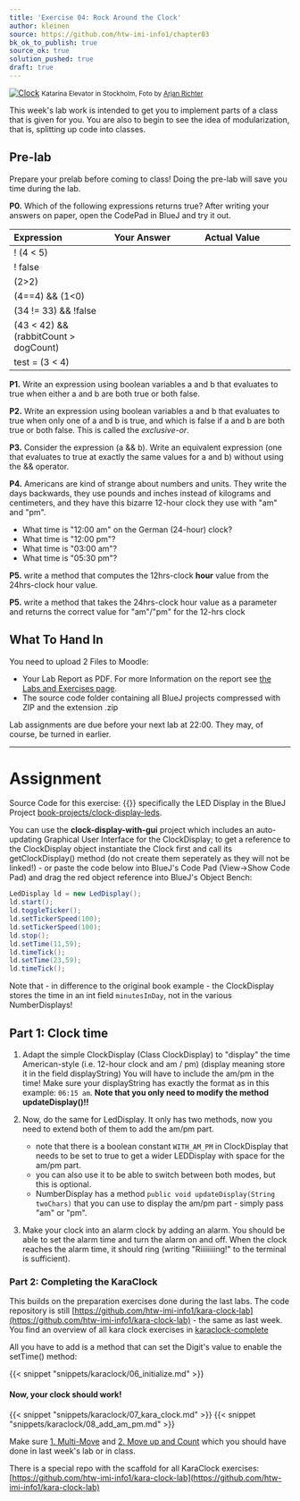 ```yaml
---
title: 'Exercise 04: Rock Around the Clock'
author: kleinen
source: https://github.com/htw-imi-info1/chapter03
bk_ok_to_publish: true
source_ok: true
solution_pushed: true
draft: true
---
```


[![Clock](../../images/clock-stockholm-6085686394-320.jpg)](https://www.flickr.com/photos/arjanrichter/6085686394)
<small class = "float-right">Katarina Elevator in Stockholm, Foto by [Arjan Richter](https://www.flickr.com/photos/arjanrichter/6085686394)</small>

This week's lab work is intended to get you to implement parts of a class that is given for you. You are also to begin to see the idea of modularization, that is, splitting up code into classes.

## Pre-lab

<span class = "attention">
Prepare your prelab before coming to class! Doing the pre-lab will save you time during the lab.
</span>

**P0.** Which of the following expressions returns true? After writing your answers on paper, open the CodePad in BlueJ and try it out.

| Expression                            | Your Answer                                                                                                                                                                                                  | Actual Value                                                                                                                                                                                                 |
|:--------------------------------------|:-------------------------------------------------------------------------------------------------------------------------------------------------------------------------------------------------------------|:-------------------------------------------------------------------------------------------------------------------------------------------------------------------------------------------------------------|
| ! (4 < 5)                             | &nbsp;&nbsp;&nbsp;&nbsp;&nbsp;&nbsp;&nbsp;&nbsp;&nbsp;&nbsp;&nbsp;&nbsp;&nbsp;&nbsp;&nbsp;&nbsp;&nbsp;&nbsp;&nbsp;&nbsp;&nbsp;&nbsp;&nbsp;&nbsp;&nbsp;&nbsp;&nbsp;&nbsp;&nbsp;&nbsp;&nbsp;&nbsp;&nbsp;&nbsp; | &nbsp;&nbsp;&nbsp;&nbsp;&nbsp;&nbsp;&nbsp;&nbsp;&nbsp;&nbsp;&nbsp;&nbsp;&nbsp;&nbsp;&nbsp;&nbsp;&nbsp;&nbsp;&nbsp;&nbsp;&nbsp;&nbsp;&nbsp;&nbsp;&nbsp;&nbsp;&nbsp;&nbsp;&nbsp;&nbsp;&nbsp;&nbsp;&nbsp;&nbsp; |
| ! false                               |                                                                                                                                                                                                              |                                                                                                                                                                                                              |
| (2>2)                                 |                                                                                                                                                                                                              |                                                                                                                                                                                                              |
| (4==4) && (1<0)                       |                                                                                                                                                                                                              |                                                                                                                                                                                                              |
| (34 != 33) && !false                  |                                                                                                                                                                                                              |                                                                                                                                                                                                              |
| (43 < 42) && (rabbitCount > dogCount) |                                                                                                                                                                                                              |                                                                                                                                                                                                              |
| test = (3 < 4)                        |                                                                                                                                                                                                              |                                                                                                                                                                                                              |

**P1.** Write an expression using boolean variables a and b that evaluates to true when either a and b are both true or both false.

**P2.** Write an expression using boolean variables a and b that evaluates to true when only one of a and b is true, and which is false if a and b are both true or both false. This is called the _exclusive-or_.

**P3.** Consider the expression (a && b). Write an equivalent expression (one that evaluates to true at exactly the same values for a and b) without using the && operator.

**P4.** Americans are kind of strange about numbers and units. They write the days backwards, they use pounds and inches instead of kilograms and centimeters, and they have this bizarre 12-hour clock they use with "am" and "pm".

* What time is "12:00 am" on the German (24-hour) clock?
* What time is "12:00 pm"?
* What time is "03:00 am"?
* What time is "05:30 pm"?

**P5.** write a method that computes the 12hrs-clock **hour** value from the 24hrs-clock hour value.

**P5.** write a method that takes the 24hrs-clock hour value as a parameter and returns the correct value for "am"/"pm" for the 12-hrs clock

## What To Hand In

You need to upload 2 Files to Moodle:

- Your Lab Report as PDF. For more Information on the report see [the Labs and Exercises page](../).
- The source code folder containing all BlueJ projects compressed with ZIP and the extension .zip

Lab assignments are due before your next lab at 22:00. They may, of course, be turned in earlier.

* * *

# Assignment
Source Code for this exercise: 
{{<source>}}
specifically the LED Display in the BlueJ Project [book-projects/clock-display-leds](https://github.com/htw-imi-info1/chapter03/tree/main/book-projects/clock-display-leds).

You can use the **clock-display-with-gui** project which includes an auto-updating
Graphical User Interface for the ClockDisplay; to get a reference to the
ClockDisplay object instantiate the Clock first and call its getClockDisplay()
method (do not create them seperately as they will not be linked!) - or paste
the code below into BlueJ's Code Pad (View->Show Code Pad) and drag the red
object reference into BlueJ's Object Bench:

```java
LedDisplay ld = new LedDisplay();
ld.start();
ld.toggleTicker();
ld.setTickerSpeed(100);
ld.setTickerSpeed(100);
ld.stop();
ld.setTime(11,59);
ld.timeTick();
ld.setTime(23,59);
ld.timeTick();
```

Note that - in difference to the original book example - the ClockDisplay stores the time in an int field `minutesInDay`, not in the various NumberDisplays!


## Part 1: Clock time

1. Adapt the simple ClockDisplay (Class ClockDisplay) to "display" the time American-style (i.e. 12-hour clock and am / pm) (display meaning store it in the field displayString) You will have to include the am/pm in the time! Make sure your displayString has exactly the format as in this example: `06:15 am`. 
**Note that you only need to modify the method updateDisplay()!!**


2. Now, do the same for LedDisplay. It only has two methods, now you need to extend both of them to add the am/pm part.
    - note that there is a boolean constant  `WITH_AM_PM` in ClockDisplay that needs to be set to true to get a wider LEDDisplay with space for the am/pm part.
    - you can also use it to be able to switch between both modes, but this is optional.
    - NumberDisplay has a method `public void updateDisplay(String twoChars)`
      that you can use to display the am/pm part - simply pass "am" or "pm".


3. Make your clock into an alarm clock by adding an alarm. You should be able to set the alarm time and turn the alarm on and off. When the clock reaches the alarm time, it should ring (writing "Riiiiiiiing!" to the terminal is sufficient).



### Part 2: Completing the KaraClock

This builds on the preparation exercises done during the last labs.
The code repository is still [https://github.com/htw-imi-info1/kara-clock-lab](https://github.com/htw-imi-info1/kara-clock-lab) - the same as last week. You find an overview of all kara clock exercises in [karaclock-complete](../karaclock-complete)

All you have to add is a method that can set the Digit's value to 
enable the setTime() method: 

{{< snippet "snippets/karaclock/06_initialize.md" >}}

#### Now, your clock should work! 
{{< snippet "snippets/karaclock/07_kara_clock.md" >}}
{{< snippet "snippets/karaclock/08_add_am_pm.md" >}}

Make sure 
[1. Multi-Move](../karaclock-complete/#1-multi-move)
and 
[2. Move up and Count](../karaclock-complete/#2-move-up-and-count) which you should have done in last week's lab or in class.

There is a special repo with the scaffold for all KaraClock exercises: [https://github.com/htw-imi-info1/kara-clock-lab](https://github.com/htw-imi-info1/kara-clock-lab) 
